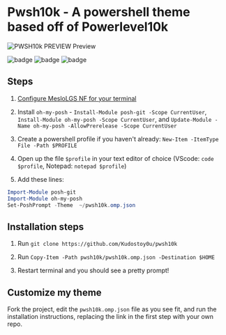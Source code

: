 # Pwsh10k - A powershell theme based off of Powerlevel10k


![PWSH10k PREVIEW](https://storage.googleapis.com/replit/images/1612640247356_32bc32bef8fece01d93f1565b52abf53.png)<space><space>
Preview
 
![badge](https://img.shields.io/github/issues/Kudostoy0u/pwsh10k)
![badge](https://img.shields.io/github/forks/Kudostoy0u/pwsh10k)
![badge](https://img.shields.io/github/stars/Kudostoy0u/pwsh10k)<space><space>
 
## Steps

1. [Configure MesloLGS NF for your terminal](https://github.com/romkatv/powerlevel10k#manual-font-installation)

2. Install `oh-my-posh` - `Install-Module posh-git -Scope CurrentUser`, `Install-Module oh-my-posh -Scope CurrentUser`, and `Update-Module -Name oh-my-posh -AllowPrerelease -Scope CurrentUser`

3. Create a powershell profile if you haven't already: `New-Item -ItemType File -Path $PROFILE`

4. Open up the file `$profile` in your text editor of choice (VScode: `code $profile`, Notepad: `notepad $profile`)

5. Add these lines: 

```powershell
Import-Module posh-git
Import-Module oh-my-posh
Set-PoshPrompt -Theme  ~/pwsh10k.omp.json
```
## Installation steps

1. Run `git clone https://github.com/Kudostoy0u/pwsh10k`

2. Run `Copy-Item -Path pwsh10k/pwsh10k.omp.json -Destination $HOME`

3. Restart terminal and you should see a pretty prompt!

## Customize my theme

Fork the project, edit the `pwsh10k.omp.json` file as you see fit, and run the installation instructions, replacing the link in the first step with your own repo.
